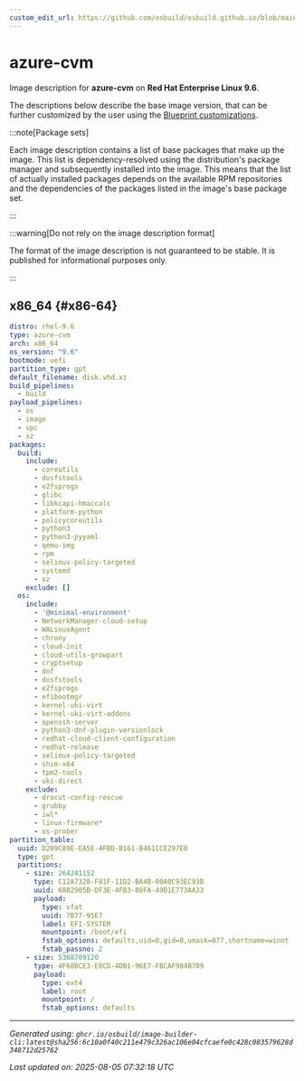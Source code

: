 ```yaml
---
custom_edit_url: https://github.com/osbuild/osbuild.github.io/blob/main/scripts/pull_image_descriptions.py
---
```


# azure-cvm

<!--
[//]: # ( DO NOT MODIFY THIS FILE! )
[//]: # ( This content is generated by `scripts/pull_image_descriptions.py` )
[//]: # ( Generated on: 2025-08-05 07:32:18 UTC )
-->

Image description for **azure-cvm** on **Red Hat Enterprise Linux 9.6**.

The descriptions below describe the base image version, that can be further customized by the user using the [Blueprint customizations](../../01-blueprint-reference.md).

:::note[Package sets]

Each image description contains a list of base packages that make up the image. This list is dependency-resolved using the distribution's package manager and subsequently installed into the image. This means that the list of actually installed packages depends on the available RPM repositories and the dependencies of the packages listed in the image's base package set.

:::

:::warning[Do not rely on the image description format]

The format of the image description is not guaranteed to be stable. It is published for informational purposes only.

:::

## x86_64 {#x86-64}

```yaml
distro: rhel-9.6
type: azure-cvm
arch: x86_64
os_version: "9.6"
bootmode: uefi
partition_type: gpt
default_filename: disk.vhd.xz
build_pipelines:
  - build
payload_pipelines:
  - os
  - image
  - vpc
  - xz
packages:
  build:
    include:
      - coreutils
      - dosfstools
      - e2fsprogs
      - glibc
      - libkcapi-hmaccalc
      - platform-python
      - policycoreutils
      - python3
      - python3-pyyaml
      - qemu-img
      - rpm
      - selinux-policy-targeted
      - systemd
      - xz
    exclude: []
  os:
    include:
      - '@minimal-environment'
      - NetworkManager-cloud-setup
      - WALinuxAgent
      - chrony
      - cloud-init
      - cloud-utils-growpart
      - cryptsetup
      - dnf
      - dosfstools
      - e2fsprogs
      - efibootmgr
      - kernel-uki-virt
      - kernel-uki-virt-addons
      - openssh-server
      - python3-dnf-plugin-versionlock
      - redhat-cloud-client-configuration
      - redhat-release
      - selinux-policy-targeted
      - shim-x64
      - tpm2-tools
      - uki-direct
    exclude:
      - dracut-config-rescue
      - grubby
      - iwl*
      - linux-firmware*
      - os-prober
partition_table:
  uuid: D209C89E-EA5E-4FBD-B161-B461CCE297E0
  type: gpt
  partitions:
    - size: 264241152
      type: C12A7328-F81F-11D2-BA4B-00A0C93EC93B
      uuid: 68B2905B-DF3E-4FB3-80FA-49D1E773AA33
      payload:
        type: vfat
        uuid: 7B77-95E7
        label: EFI-SYSTEM
        mountpoint: /boot/efi
        fstab_options: defaults,uid=0,gid=0,umask=077,shortname=winnt
        fstab_passno: 2
    - size: 5368709120
      type: 4F68BCE3-E8CD-4DB1-96E7-FBCAF984B709
      payload:
        type: ext4
        label: root
        mountpoint: /
        fstab_options: defaults
```


---
*Generated using: `ghcr.io/osbuild/image-builder-cli:latest@sha256:6c10a0f40c211e479c326ac106e04cfcaefe0c428c083579628d348712d25762`*

*Last updated on: 2025-08-05 07:32:18 UTC*
